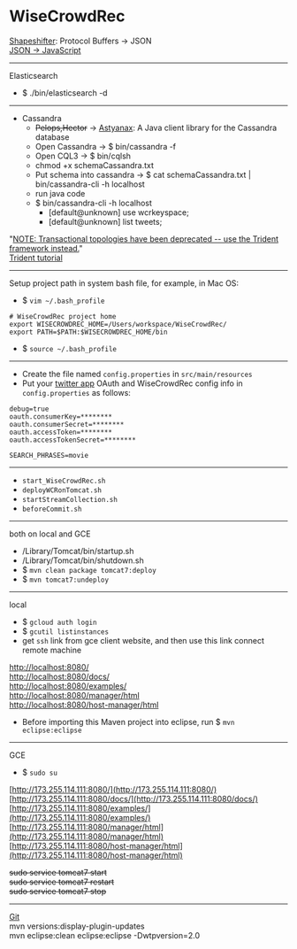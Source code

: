 WiseCrowdRec
============

[Shapeshifter](https://github.com/turn/shapeshifter): Protocol Buffers -> JSON    
[JSON -> JavaScript](http://www.mkyong.com/javascript/how-to-access-json-object-in-javascript/)  

---

Elasticsearch

- $ ./bin/elasticsearch -d  

---

- Cassandra   
    - ~~Pelops,Hector~~ -> [Astyanax](https://github.com/Netflix/astyanax): A Java client library for the Cassandra database    
    - Open Cassandra -> $ bin/cassandra -f  
    - Open CQL3 -> $ bin/cqlsh   
    - chmod +x schemaCassandra.txt  
    - Put schema into cassandra -> $ cat schemaCassandra.txt | bin/cassandra-cli -h localhost  
    - run java code  
    - $ bin/cassandra-cli -h localhost  
        - [default@unknown] use wcrkeyspace;  
        - [default@unknown] list tweets;  

"[NOTE: Transactional topologies have been deprecated -- use the Trident framework instead.](https://github.com/nathanmarz/storm/wiki/Transactional-topologies)"  
[Trident tutorial](https://github.com/nathanmarz/storm/wiki/Trident-tutorial)    

---

Setup project path in system bash file, for example, in Mac OS:  
- $ `vim ~/.bash_profile`    

```
# WiseCrowdRec project home
export WISECROWDREC_HOME=/Users/workspace/WiseCrowdRec/
export PATH=$PATH:$WISECROWDREC_HOME/bin
```

- $ `source ~/.bash_profile`    

---

- Create the file named `config.properties` in `src/main/resources`  
- Put your [twitter app](https://apps.twitter.com/) OAuth and WiseCrowdRec config info in `config.properties` as follows:   

```
debug=true
oauth.consumerKey=********
oauth.consumerSecret=********
oauth.accessToken=********
oauth.accessTokenSecret=********

SEARCH_PHRASES=movie
```

---

- `start_WiseCrowdRec.sh`    
- `deployWCRonTomcat.sh`  
- `startStreamCollection.sh`  
- `beforeCommit.sh`  

---

both on local and GCE    

- /Library/Tomcat/bin/startup.sh    
- /Library/Tomcat/bin/shutdown.sh     
- $ `mvn clean package tomcat7:deploy`    
- $ `mvn tomcat7:undeploy`    


---

local     

- $ `gcloud auth login`    
- $ `gcutil listinstances`    
- get `ssh` link from gce client website, and then use this link connect remote machine    

[http://localhost:8080/](http://localhost:8080/)      
[http://localhost:8080/docs/](http://localhost:8080/docs/)    
[http://localhost:8080/examples/](http://localhost:8080/examples/)      
[http://localhost:8080/manager/html](http://localhost:8080/manager/html)      
[http://localhost:8080/host-manager/html](http://localhost:8080/host-manager/html)     

- Before importing this Maven project into eclipse, run $ `mvn eclipse:eclipse`      

---

GCE  

- $ `sudo su`    

[http://173.255.114.111:8080/](http://173.255.114.111:8080/)    
[http://173.255.114.111:8080/docs/](http://173.255.114.111:8080/docs/)    
[http://173.255.114.111:8080/examples/](http://173.255.114.111:8080/examples/)    
[http://173.255.114.111:8080/manager/html](http://173.255.114.111:8080/manager/html)    
[http://173.255.114.111:8080/host-manager/html](http://173.255.114.111:8080/host-manager/html)    

~~sudo service tomcat7 start~~    
~~sudo service tomcat7 restart~~    
~~sudo service tomcat7 stop~~      

---

[Git](http://www.vogella.com/tutorials/Git/article.html)  
mvn versions:display-plugin-updates      
mvn eclipse:clean eclipse:eclipse -Dwtpversion=2.0    
  

